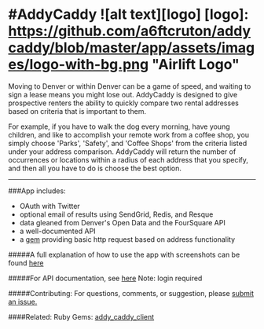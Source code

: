 #AddyCaddy ![alt text][logo]
[logo]: https://github.com/a6ftcruton/addycaddy/blob/master/app/assets/images/logo-with-bg.png "Airlift Logo"
===========

Moving to Denver or within Denver can be a game of speed, and waiting to sign a lease means you might lose out. AddyCaddy is designed to give prospective renters the ability to quickly compare two rental addresses based on criteria that is important to them. 

For example, if you have to walk the dog every morning, have young children, and like to accomplish your remote work from a coffee shop, you simply choose 'Parks', 'Safety', and 'Coffee Shops' from the criteria listed under your address comparison. AddyCaddy will return the number of occurrences or locations within a radius of each address that you specify, and then all you have to do is choose the best option.

----------
###App includes:

* OAuth with Twitter
* optional email of results using SendGrid, Redis, and Resque
* data gleaned from Denver's Open Data and the FourSquare API
* a well-documented API 
* a [gem](https://github.com/a6ftcruton/addy_caddy_client) providing basic http request based on address functionality



#####A full explanation of how to use the app with screenshots can be found [here](http://addycaddy.com/how-it-works)

#####For API documentation, see [here](http://addycaddy.com/api-info) Note: login required

#####Contributing:
For questions, comments, or suggestion, please [submit an issue.](https://github.com/a6ftcruton/addycaddy/issues)

####Related:
Ruby Gems: [addy_caddy_client](http://rubygems.org/gems/addy_caddy_client)
